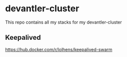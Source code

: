 # devantler-cluster

This repo contains all my stacks for my devantler-cluster

## Keepalived

<https://hub.docker.com/r/lolhens/keepalived-swarm>